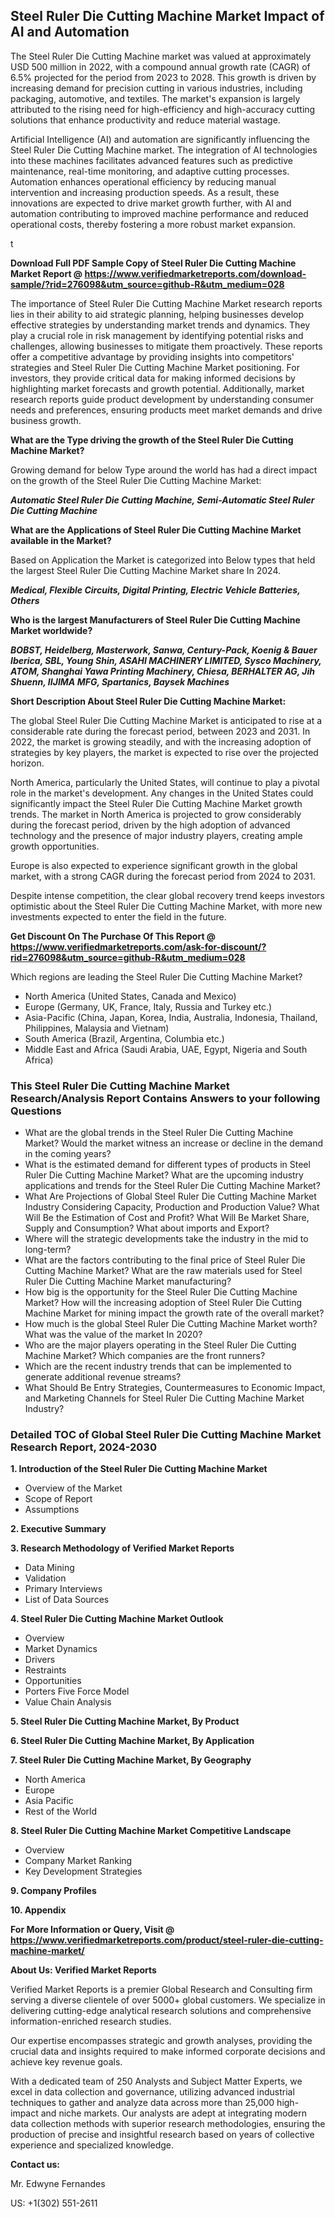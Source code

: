 <h2>Steel Ruler Die Cutting Machine Market Impact of AI and Automation</h2><p>The Steel Ruler Die Cutting Machine market was valued at approximately USD 500 million in 2022, with a compound annual growth rate (CAGR) of 6.5% projected for the period from 2023 to 2028. This growth is driven by increasing demand for precision cutting in various industries, including packaging, automotive, and textiles. The market's expansion is largely attributed to the rising need for high-efficiency and high-accuracy cutting solutions that enhance productivity and reduce material wastage.</p><p>Artificial Intelligence (AI) and automation are significantly influencing the Steel Ruler Die Cutting Machine market. The integration of AI technologies into these machines facilitates advanced features such as predictive maintenance, real-time monitoring, and adaptive cutting processes. Automation enhances operational efficiency by reducing manual intervention and increasing production speeds. As a result, these innovations are expected to drive market growth further, with AI and automation contributing to improved machine performance and reduced operational costs, thereby fostering a more robust market expansion.</p>t</p><p id="" class=""><strong>Download Full PDF Sample Copy of Steel Ruler Die Cutting Machine Market Report @ <a href="https://www.verifiedmarketreports.com/download-sample/?rid=276098&utm_source=github-R&utm_medium=028" target="_blank">https://www.verifiedmarketreports.com/download-sample/?rid=276098&utm_source=github-R&utm_medium=028</a></strong></p><p>The importance of&nbsp;Steel Ruler Die Cutting Machine Market research reports lies in their ability to aid strategic planning, helping businesses develop effective strategies by understanding market trends and dynamics. They play a crucial role in risk management by identifying potential risks and challenges, allowing businesses to mitigate them proactively. These reports offer a competitive advantage by providing insights into competitors' strategies and Steel Ruler Die Cutting Machine Market positioning. For investors, they provide critical data for making informed decisions by highlighting market forecasts and growth potential. Additionally, market research reports guide product development by understanding consumer needs and preferences, ensuring products meet market demands and drive business growth.</p><p><strong>What are the&nbsp;Type driving the growth of the Steel Ruler Die Cutting Machine Market?</strong></p><p id="" class="">Growing demand for below Type around the world has had a direct impact on the growth of the Steel Ruler Die Cutting Machine Market:</p><em><strong>Automatic Steel Ruler Die Cutting Machine, Semi-Automatic Steel Ruler Die Cutting Machine</strong></em></p><strong>What are the&nbsp;Applications&nbsp;of Steel Ruler Die Cutting Machine Market available in the Market?</strong></p><p id="" class="">Based on Application the Market is categorized into Below types that held the largest Steel Ruler Die Cutting Machine Market share In 2024.</p><em><strong>Medical, Flexible Circuits, Digital Printing, Electric Vehicle Batteries, Others</strong></em></p><strong>Who is the largest Manufacturers of Steel Ruler Die Cutting Machine Market worldwide?</strong></p><p><em><strong>BOBST, Heidelberg, Masterwork, Sanwa, Century-Pack, Koenig & Bauer Iberica, SBL, Young Shin, ASAHI MACHINERY LIMITED, Sysco Machinery, ATOM, Shanghai Yawa Printing Machinery, Chiesa, BERHALTER AG, Jih Shuenn, IIJIMA MFG, Spartanics, Baysek Machines</strong></em></p><p id="" class=""><strong>Short Description About Steel Ruler Die Cutting Machine Market:</strong></p><p>The global Steel Ruler Die Cutting Machine Market is anticipated to rise at a considerable rate during the forecast period, between 2023 and 2031. In 2022, the market is growing steadily, and with the increasing adoption of strategies by key players, the market is expected to rise over the projected horizon.</p><p>North America, particularly the United States, will continue to play a pivotal role in the market's development. Any changes in the United States could significantly impact the Steel Ruler Die Cutting Machine Market growth trends. The market in North America is projected to grow considerably during the forecast period, driven by the high adoption of advanced technology and the presence of major industry players, creating ample growth opportunities.</p><p>Europe is also expected to experience significant growth in the global market, with a strong CAGR during the forecast period from 2024 to 2031.</p><p>Despite intense competition, the clear global recovery trend keeps investors optimistic about the Steel Ruler Die Cutting Machine Market, with more new investments expected to enter the field in the future.</p><p id="" class=""><strong>Get Discount On The Purchase Of This Report @ <a href="https://www.verifiedmarketreports.com/ask-for-discount/?rid=276098&utm_source=github-R&utm_medium=028" target="_blank">https://www.verifiedmarketreports.com/ask-for-discount/?rid=276098&utm_source=github-R&utm_medium=028</a></strong></p>Which regions are leading the Steel Ruler Die Cutting Machine Market?</p><ul><li>North America (United States, Canada and Mexico)</li><li>Europe (Germany, UK, France, Italy, Russia and Turkey etc.)</li><li>Asia-Pacific (China, Japan, Korea, India, Australia, Indonesia, Thailand, Philippines, Malaysia and Vietnam)</li><li>South America (Brazil, Argentina, Columbia etc.)</li><li>Middle East and Africa (Saudi Arabia, UAE, Egypt, Nigeria and South Africa)</li></ul><h3 id="" class="">This Steel Ruler Die Cutting Machine Market Research/Analysis Report Contains Answers to your following Questions</h3><ul><li>What are the global trends in the Steel Ruler Die Cutting Machine Market? Would the market witness an increase or decline in the demand in the coming years?</li><li>What is the estimated demand for different types of products in Steel Ruler Die Cutting Machine Market? What are the upcoming industry applications and trends for the Steel Ruler Die Cutting Machine Market?</li><li>What Are Projections of Global Steel Ruler Die Cutting Machine Market Industry Considering Capacity, Production and Production Value? What Will Be the Estimation of Cost and Profit? What Will Be Market Share, Supply and Consumption? What about imports and Export?</li><li>Where will the strategic developments take the industry in the mid to long-term?</li><li>What are the factors contributing to the final price of Steel Ruler Die Cutting Machine Market? What are the raw materials used for Steel Ruler Die Cutting Machine Market manufacturing?</li><li>How big is the opportunity for the Steel Ruler Die Cutting Machine Market? How will the increasing adoption of Steel Ruler Die Cutting Machine Market for mining impact the growth rate of the overall market?</li><li>How much is the global Steel Ruler Die Cutting Machine Market worth? What was the value of the market In 2020?</li><li>Who are the major players operating in the Steel Ruler Die Cutting Machine Market? Which companies are the front runners?</li><li>Which are the recent industry trends that can be implemented to generate additional revenue streams?</li><li>What Should Be Entry Strategies, Countermeasures to Economic Impact, and Marketing Channels for Steel Ruler Die Cutting Machine Market Industry?</li></ul><h3 id="" class="">Detailed TOC of Global Steel Ruler Die Cutting Machine Market Research Report, 2024-2030</h3><p id="" class=""><strong>1. Introduction of the Steel Ruler Die Cutting Machine Market</strong></p><ul><li>Overview of the Market</li><li>Scope of Report</li><li>Assumptions</li></ul><p id="" class=""><strong>2. Executive Summary</strong></p><p id="" class=""><strong>3. Research Methodology of Verified Market Reports</strong></p><ul><li>Data Mining</li><li>Validation</li><li>Primary Interviews</li><li>List of Data Sources</li></ul><p id="" class=""><strong>4. Steel Ruler Die Cutting Machine Market Outlook</strong></p><ul><li>Overview</li><li>Market Dynamics</li><li>Drivers</li><li>Restraints</li><li>Opportunities</li><li>Porters Five Force Model</li><li>Value Chain Analysis</li></ul><p id="" class=""><strong>5. Steel Ruler Die Cutting Machine Market, By Product</strong></p><p id="" class=""><strong>6. Steel Ruler Die Cutting Machine Market, By Application</strong></p><p id="" class=""><strong>7. Steel Ruler Die Cutting Machine Market, By Geography</strong></p><ul><li>North America</li><li>Europe</li><li>Asia Pacific</li><li>Rest of the World</li></ul><p id="" class=""><strong>8. Steel Ruler Die Cutting Machine Market Competitive Landscape</strong></p><ul><li>Overview</li><li>Company Market Ranking</li><li>Key Development Strategies</li></ul><p id="" class=""><strong>9. Company Profiles</strong></p><p id="" class=""><strong>10. Appendix</strong></p><p id="" class=""><strong>For More Information or Query, Visit @ <a href="https://www.verifiedmarketreports.com/product/steel-ruler-die-cutting-machine-market/" target="_blank">https://www.verifiedmarketreports.com/product/steel-ruler-die-cutting-machine-market/</a></strong></p><p id="" class=""><strong>About Us: Verified Market Reports</strong></p><p id="" class="">Verified Market Reports is a premier Global Research and Consulting firm serving a diverse clientele of over 5000+ global customers. We specialize in delivering cutting-edge analytical research solutions and comprehensive information-enriched research studies.</p><p id="" class="">Our expertise encompasses strategic and growth analyses, providing the crucial data and insights required to make informed corporate decisions and achieve key revenue goals.</p><p id="" class="">With a dedicated team of 250 Analysts and Subject Matter Experts, we excel in data collection and governance, utilizing advanced industrial techniques to gather and analyze data across more than 25,000 high-impact and niche markets. Our analysts are adept at integrating modern data collection methods with superior research methodologies, ensuring the production of precise and insightful research based on years of collective experience and specialized knowledge.</p><p id="" class=""><strong>Contact us:</strong></p><p id="" class="">Mr. Edwyne Fernandes</p><p id="" class="">US: +1(302) 551-2611</p>